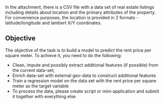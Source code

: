 In the attachment, there is a CSV file with a data set of real estate listings including details about location and the primary attributes of the property. 
For convenience purposes, the location is provided in 2 formats - latitude/longitude and lambert X/Y coordinates.

## Objective
The objective of the task is to build a model to predict the rent price per square meter. To achieve it, you need to do the following:
- Clean, impute and possibly extract additional features (if possible) from the current data-set;
- Enrich data-set with external geo-data to construct additional features
- Train a regression model on the data set with the rent price per square meter as the
target variable
- To process the data, please create script or mini-application and submit it together with
everything else

